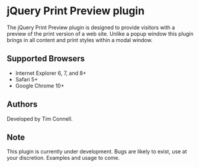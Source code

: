 # jQuery Print Preview plugin

The jQuery Print Preview plugin is designed to provide visitors with a preview of the print version of a web site.
Unlike a popup window this plugin brings in all content and print styles within a modal window.

## Supported Browsers

- Internet Explorer 6, 7, and 8+
- Safari 5+
- Google Chrome 10+

## Authors

Developed by Tim Connell.

## Note
This plugin is currently under development. Bugs are likely to exist, use at your discretion.
Examples and usage to come.
